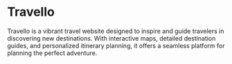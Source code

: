 # Travello
Travello is a vibrant travel website designed to inspire and guide travelers in discovering new destinations. With interactive maps, detailed destination guides, and personalized itinerary planning, it offers a seamless platform for planning the perfect adventure.
